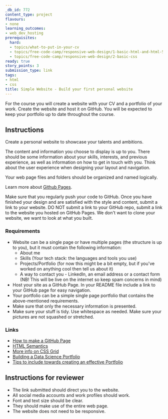 ```yaml
---
_db_id: 772
content_type: project
flavours:
- none
learning_outcomes:
- web_dev_hosting
prerequisites:
  hard:
  - topics/what-to-put-in-your-cv
  - topics/free-code-camp/responsive-web-design/1-basic-html-and-html-5
  - topics/free-code-camp/responsive-web-design/2-basic-css
ready: true
story_points: 3
submission_type: link
tags:
- html
- css
title: Simple Website - Build your first personal website
---
```


For the course you will create a website with your CV and a portfolio of your work. Create the website and host it on GitHub. You will be expected to keep your portfolio up to date throughout the course.

## Instructions

Create a personal website to showcase your talents and ambitions.

The content and information you choose to display is up to you. There should be some information about your skills, interests, and previous experience, as well as information on how to get in touch with you. Think about the user experience when designing your layout and navigation.

Your web page files and folders should be organized and named logically.

Learn more about [Github Pages](https://guides.github.com/features/pages/).

Make sure that you regularly push your code to GitHub. Once you have finished your design and are satisfied with the style and content, submit a link to your website. DO NOT submit a link to your GitHub repo, submit a link to the website you hosted on GitHub Pages. We don't want to clone your website, we want to look at what you built.

### Requirements

- Website can be a single page or have multiple pages (the structure is up to you), but it must contain the following information:
  - About me
  - Skills (Your tech stack: the languages and tools you use)
  - Projects/Portfolio (for now this might be a bit empty, but if you've worked on anything cool then tell us about it)
  - A way to contact you - LinkedIn, an email address or a contact form (NB! This will be live on the internet so keep spam concerns in mind)
- Host your site as a GitHub Page. In your README file include a link to your GitHub page for easy navigation.
- Your portfolio can be a simple single page portfolio that contains the above-mentioned requirements.
- Make sure that only the necessary information is presented.
- Make sure your stuff is tidy. Use whitespace as needed. Make sure your pictures are not squashed or stretched.

### Links

- [How to make a GitHub Page](https://pages.github.com/)
- [HTML Semantics](https://www.w3schools.com/html/html5_semantic_elements.asp)
- [More info on CSS Grid](https://css-tricks.com/snippets/css/complete-guide-grid/)
- [Building a Data Science Portfolio](https://www.dataquest.io/blog/build-a-data-science-portfolio/)
- [Tips to include towards creating an effective Portfolio](https://www.freecodecamp.org/news/how-to-build-an-awesome-data-science-portfolio/)

## Instructions for reviewer

- The link submitted should direct you to the website.
- All social media accounts and work profiles should work.
- Font and text size should be clear.
- They should make use of the entire web page.
- The website does not need to be responsive.
